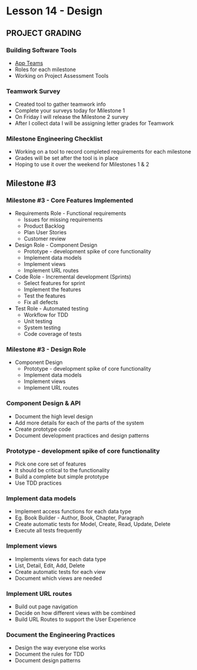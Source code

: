 # Lesson 14 - Design

## PROJECT GRADING

### Building Software Tools
* [App Teams](../team/Index)
* Roles for each milestone
* Working on Project Assessment Tools
   

### Teamwork Survey
* Created tool to gather teamwork info
* Complete your surveys today for Milestone 1
* On Friday I will release the Milestone 2 survey
* After I collect data I will be assigning letter grades for Teamwork


### Milestone Engineering Checklist
* Working on a tool to record completed requirements for each milestone
* Grades will be set after the tool is in place
* Hoping to use it over the weekend for Milestones 1 & 2



## Milestone #3

### Milestone #3 - Core Features Implemented

* Requirements Role - Functional requirements
    * Issues for missing requirements
    * Product Backlog
    * Plan User Stories
    * Customer review 
* Design Role - Component Design
    * Prototype - development spike of core functionality
    * Implement data models
    * Implement views
    * Implement URL routes
* Code Role - Incremental development (Sprints)
    * Select features for sprint
    * Implement the features
    * Test the features
    * Fix all defects 
* Test Role - Automated testing
    * Workflow for TDD
    * Unit testing
    * System testing
    * Code coverage of tests 


### Milestone #3  - Design Role 
* Component Design
    * Prototype - development spike of core functionality
    * Implement data models
    * Implement views
    * Implement URL routes


### Component Design & API
* Document the high level design
* Add more details for each of the parts of the system
* Create prototype code
* Document development practices and design patterns


###  Prototype - development spike of core functionality
* Pick one core set of features
* It should be critical to the functionality
* Build a complete but simple prototype
* Use TDD practices


###  Implement data models
* Implement access functions for each data type
* Eg. Book Builder - Author, Book, Chapter, Paragraph
* Create automatic tests for Model, Create, Read, Update, Delete
* Execute all tests frequently


###  Implement views
* Implements views for each data type
* List, Detail, Edit, Add, Delete
* Create automatic tests for each view
* Document which views are needed


### Implement URL routes
* Build out page navigation
* Decide on how different views with be combined
* Build URL Routes to support the User Experience


### Document the Engineering Practices
* Design the way everyone else works
* Document the rules for TDD
* Document design patterns

